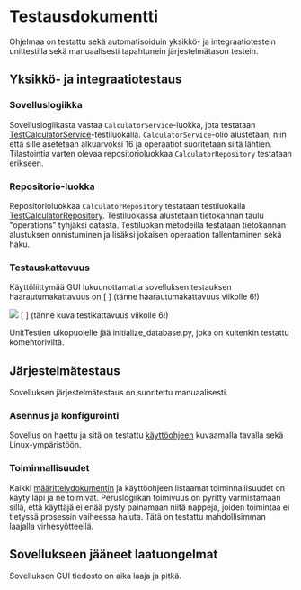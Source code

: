 # Testausdokumentti

Ohjelmaa on testattu sekä automatisoiduin yksikkö- ja integraatiotestein unittestilla sekä manuaalisesti tapahtunein järjestelmätason testein.

## Yksikkö- ja integraatiotestaus

### Sovelluslogiikka

Sovelluslogiikasta vastaa `CalculatorService`-luokka, jota testataan [TestCalculatorService](https://github.com/Doubleneck/ot-harjoitustyo/blob/master/src/tests/calculator_service_test.py)-testiluokalla. 
`CalculatorService`-olio alustetaan, niin että sille asetetaan alkuarvoksi 16 ja operaatiot suoritetaan siitä lähtien. 
Tilastointia varten olevaa repositorioluokkaa `CalculatorRepository` testataan erikseen. 

### Repositorio-luokka

Repositorioluokkaa `CalculatorRepository` testataan testiluokalla [TestCalculatorRepository](https://github.com/Doubleneck/ot-harjoitustyo/blob/master/src/tests/calculator_repository_test.py). 
Testiluokassa alustetaan tietokannan taulu "operations" tyhjäksi datasta. Testiluokan metodeilla testataan tietokannan alustuksen onnistuminen ja lisäksi jokaisen operaation tallentaminen sekä haku.

### Testauskattavuus

Käyttöliittymää GUI lukuunottamatta sovelluksen testauksen haarautumakattavuus on [ ] (tänne haarautumakattavuus viikolle 6!)

![](./kuvat/testikattavuus.png) [ ] (tänne kuva testikattavuus viikolle 6!)

UnitTestien ulkopuolelle jää initialize_database.py, joka on kuitenkin testattu komentoriviltä. 

## Järjestelmätestaus

Sovelluksen järjestelmätestaus on suoritettu manuaalisesti.

### Asennus ja konfigurointi

Sovellus on haettu ja sitä on testattu [käyttöohjeen](./kayttoohje.md) kuvaamalla tavalla sekä Linux-ympäristöön. 

### Toiminnallisuudet

Kaikki [määrittelydokumentin](./vaatimusmaarittely.md#perusversion-tarjoama-toiminnallisuus) ja käyttöohjeen listaamat toiminnallisuudet on käyty läpi ja ne toimivat. 
Peruslogiikan toimivuus on pyritty varmistamaan sillä, että käyttäjä ei enää pysty painamaan niitä nappeja, joiden toimintaa ei tietyssä prosessin vaiheessa haluta. Tätä on testattu mahdollisimman laajalla virhesyötteellä.

## Sovellukseen jääneet laatuongelmat

Sovelluksen GUI tiedosto on aika laaja ja pitkä.

